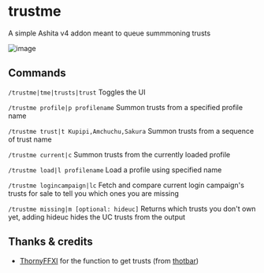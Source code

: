 # trustme

A simple Ashita v4 addon meant to queue summmoning trusts

![image](https://github.com/user-attachments/assets/441dc53d-fec5-4824-81ef-3b1c4f3d3921)

## Commands
`/trustme|tme|trusts|trust` Toggles the UI

`/trustme profile|p profilename` Summon trusts from a specified profile name

`/trustme trust|t Kupipi,Amchuchu,Sakura` Summon trusts from a sequence of trust name

`/trustme current|c` Summon trusts from the currently loaded profile

`/trustme load|l profilename` Load a profile using specified name

`/trustme logincampaign|lc` Fetch and compare current login campaign's trusts for sale to tell you which ones you are missing

`/trustme missing|m [optional: hideuc]` Returns which trusts you don't own yet, adding hideuc hides the UC trusts from the output

## Thanks & credits

- [ThornyFFXI](https://github.com/ThornyFFXI) for the function to get trusts (from [thotbar](https://github.com/ThornyFFXI/tHotBar))
